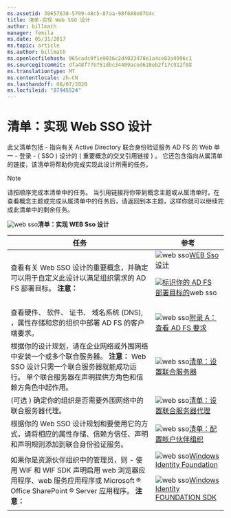 ```yaml
---
ms.assetid: 30657638-5709-48c5-87aa-98f688e07b4c
title: 清单-实现 Web SSO 设计
author: billmath
manager: femila
ms.date: 05/31/2017
ms.topic: article
ms.author: billmath
ms.openlocfilehash: 965cadc9f1e9036c2d4023478e1a4ce82a4996c1
ms.sourcegitcommit: dfa48f77b751dbc34409aced628eb2f17c912f08
ms.translationtype: MT
ms.contentlocale: zh-CN
ms.lasthandoff: 08/07/2020
ms.locfileid: "87945524"
---
```

# <a name="checklist-implementing-a-web-sso-design"></a>清单：实现 Web SSO 设计

此父清单包括 \- 指向有关 Active Directory 联合身份验证服务 AD FS 的 Web 单一 \- 登录 \- \( SSO \) 设计的 \( 重要概念的交叉引用链接 \) 。 它还包含指向从属清单的链接，该清单将帮助你完成实现此设计所需的任务。

> [!NOTE]
> 请按顺序完成本清单中的任务。 当引用链接将你带到概念主题或从属清单时，在查看概念主题或完成从属清单中的任务后，请返回到本主题，这样你就可以继续完成此清单中的剩余任务。

![web sso](media/2b05dce3-938f-4168-9b8f-1f4398cbdb9b.gif)**清单：实现 WEB Sso 设计**

|任务|参考|
|--------|-------------|
|查看有关 Web SSO 设计的重要概念，并确定可以用于自定义此设计以满足组织需求的 AD FS 部署目标。 **注意：**|![web sso](media/faa393df-4856-4431-9eda-4f4e5be72a90.gif)[WEB Sso 设计](/previous-versions/windows/it-pro/windows-server-2012-R2-and-2012/dd807033(v=ws.11))<p>![](media/faa393df-4856-4431-9eda-4f4e5be72a90.gif)[标识你的 AD FS 部署目标的](../design/identifying-your-ad-fs-deployment-goals.md)web sso|
|查看硬件、 软件、 证书、 域名系统 \(DNS\), ，属性存储和您的组织中部署 AD FS 的客户端要求。|![web sso](media/faa393df-4856-4431-9eda-4f4e5be72a90.gif)[附录 A：查看 AD FS 要求](/previous-versions/windows/it-pro/windows-server-2012-R2-and-2012/ff678034(v=ws.11))|
|根据你的设计规划，请在企业网络或外围网络中安装一个或多个联合服务器。 **注意：** Web SSO 设计只需一个联合服务器就能成功运行。 单个联合服务器在声明提供方角色和信赖方角色中起作用。|![web sso](media/bc6cea1a-1c6c-4124-8c8f-1df5adfe8c88.gif)[清单：设置联合服务器](Checklist--Setting-Up-a-Federation-Server.md)|
|\(可选 \) 确定你的组织是否需要外围网络中的联合服务器代理。|![web sso](media/bc6cea1a-1c6c-4124-8c8f-1df5adfe8c88.gif)[清单：设置联合服务器代理](Checklist--Setting-Up-a-Federation-Server-Proxy.md)|
|根据你的 Web SSO 设计规划和要使用它的方式，请将相应的属性存储、信赖方信任、声明和声明规则添加到联合身份验证服务。|![web sso](media/bc6cea1a-1c6c-4124-8c8f-1df5adfe8c88.gif)[清单：配置帐户伙伴组织](Checklist--Configuring-the-Account-Partner-Organization.md)|
|如果你是资源伙伴组织中的管理员，则 \- 使用 WIF 和 WIF SDK 声明启用 web 浏览器应用程序、web 服务应用程序或 Microsoft &reg; Office SharePoint &reg; Server 应用程序。 **注意：**|![web sso](media/faa393df-4856-4431-9eda-4f4e5be72a90.gif)[Windows Identity Foundation](https://go.microsoft.com/fwlink/?LinkId=122266)<p>![web sso](media/faa393df-4856-4431-9eda-4f4e5be72a90.gif)[Windows Identity FOUNDATION SDK](https://go.microsoft.com/fwlink/?LinkId=122266)|
